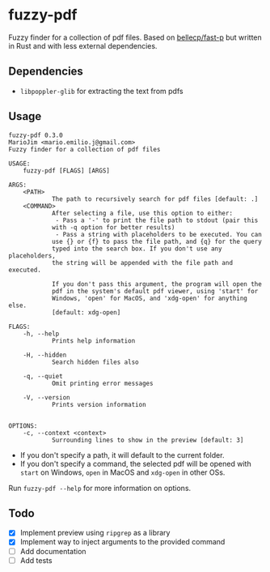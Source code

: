 # fuzzy-pdf

Fuzzy finder for a collection of pdf files. Based on [bellecp/fast-p](https://github.com/bellecp/fast-p) but written in Rust and with less external dependencies.

## Dependencies

- `libpoppler-glib` for extracting the text from pdfs

## Usage

```
fuzzy-pdf 0.3.0
MarioJim <mario.emilio.j@gmail.com>
Fuzzy finder for a collection of pdf files

USAGE:
    fuzzy-pdf [FLAGS] [ARGS]

ARGS:
    <PATH>
            The path to recursively search for pdf files [default: .]
    <COMMAND>
            After selecting a file, use this option to either:
             - Pass a '-' to print the file path to stdout (pair this
            with -q option for better results)
             - Pass a string with placeholders to be executed. You can
            use {} or {f} to pass the file path, and {q} for the query
            typed into the search box. If you don't use any placeholders,
            the string will be appended with the file path and executed.

            If you don't pass this argument, the program will open the
            pdf in the system's default pdf viewer, using 'start' for
            Windows, 'open' for MacOS, and 'xdg-open' for anything else.
            [default: xdg-open]

FLAGS:
    -h, --help
            Prints help information

    -H, --hidden
            Search hidden files also

    -q, --quiet
            Omit printing error messages

    -V, --version
            Prints version information


OPTIONS:
    -c, --context <context>
            Surrounding lines to show in the preview [default: 3]
```

- If you don't specify a path, it will default to the current folder.
- If you don't specify a command, the selected pdf will be opened with `start` on Windows, `open` in MacOS and `xdg-open` in other OSs.

Run `fuzzy-pdf --help` for more information on options.

## Todo

- [x] Implement preview using `ripgrep` as a library
- [x] Implement way to inject arguments to the provided command
- [ ] Add documentation
- [ ] Add tests
